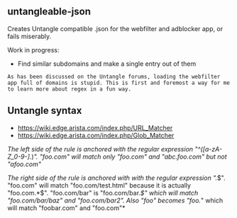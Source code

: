 ## untangleable-json

Creates Untangle compatible .json for the webfilter and adblocker app, or fails miserably.

Work in progress:
* Find similar subdomains and make a single entry out of them

```
As has been discussed on the Untangle forums, loading the webfilter app full of domains is stupid. This is first and foremost a way for me to learn more about regex in a fun way.
```

## Untangle syntax

* https://wiki.edge.arista.com/index.php/URL_Matcher  
* https://wiki.edge.arista.com/index.php/Glob_Matcher  

*The left side of the rule is anchored with the regular expression "^([a-zA-Z_0-9-]*\.)*". "foo.com" will match only "foo.com" and "abc.foo.com" but not "afoo.com"*  

*The right side of the rule is anchored with with the regular expression ".*$". "foo.com" will match "foo.com/test.html" because it is actually "foo.com.*$". "foo.com/bar" is "foo.com/bar.*$" which will match "foo.com/bar/baz" and "foo.com/bar2". Also "foo" becomes "foo.*" which will match "foobar.com" and "foo.com"*  
```
